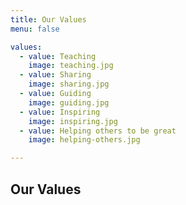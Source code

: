 ```yaml
---
title: Our Values
menu: false

values:
  - value: Teaching
    image: teaching.jpg
  - value: Sharing
    image: sharing.jpg
  - value: Guiding
    image: guiding.jpg
  - value: Inspiring
    image: inspiring.jpg
  - value: Helping others to be great
    image: helping-others.jpg

---
```


## Our Values
